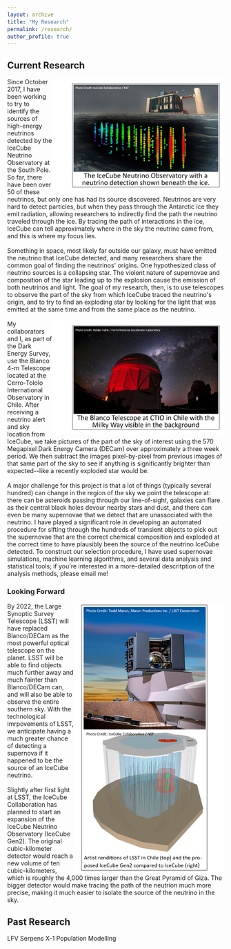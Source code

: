 ```yaml
---
layout: archive
title: "My Research"
permalink: /research/
author_profile: true
---
```


## Current Research
<img align="right" src="/IceCube_caption.png" width="400">
Since October 2017, I have been working to try to identify the sources of high-energy neutrinos detected by the IceCube Neutrino Observatory at the South Pole. So far, there have been over 50 of these neutrinos, but only one has had its source discovered. Neutrinos are very hard to detect particles, but when they pass through the Antarctic ice they emit radiation, allowing researchers to indirectly find the path the neutrino traveled through the ice. By tracing the path of interactions in the ice, IceCube can tell approximately where in the sky the neutrino came from, and this is where my focus lies.
<br><br>
Something in space, most likely far outside our galaxy, must have emitted the neutrino that IceCube detected, and many researchers share the common goal of finding the neutrinos' origins. One hypothesized class of neutrino sources is a collapsing star. The violent nature of supernovae and composition of the star leading up to the explosion cause the emission of both neutrinos and light. The goal of my research, then, is to use telescopes to observe the part of the sky from which IceCube traced the neutrino's origin, and to try to find an exploding star by looking for the light that was emitted at the same time and from the same place as the neutrino.
<br><br>
<img align="right" src="/Blanco_caption.png" width="400">
My collaborators and I, as part of the Dark Energy Survey, use the Blanco 4-m Telescope located at the Cerro-Tololo International Observatory in Chile. After receiving a neutrino alert and sky location from IceCube, we take pictures of the part of the sky of interest using the 570 Megapixel Dark Energy Camera (DECam) over approximately a three week period. We then subtract the images pixel-by-pixel from previous images of that same part of the sky to see if anything is significantly brighter than expected--like a recently exploded star would be.
<br><br>
A major challenge for this project is that a lot of things (typically several hundred) can change in the region of the sky we point the telescope at: there can be asteroids passing through our line-of-sight, galaxies can flare as their central black holes devour nearby stars and dust, and there can even be many supernovae that we detect that are unassociated with the neutrino. I have played a significant role in developing an automated procedure for sifting through the hundreds of transient objects to pick out the supernovae that are the correct chemical composition and exploded at the correct time to have plausibly been the source of the neutrino IceCube detected. To construct our selection procedure, I have used supernovae simulations, machine learning algorithms, and several data analysis and statistical tools; if you're interested in a more-detailed descritption of the analysis methods, please email me!

### Looking Forward
<img align="right" src="/LSST_and_ICgen2_horizontal.png" width="350">
By 2022, the Large Synoptic Survey Telescope (LSST) will have replaced Blanco/DECam as the most powerful optical telescope on the planet. LSST will be able to find objects much further away and much fainter than Blanco/DECam can, and will also be able to observe the entire southern sky. With the technological imrpovements of LSST, we anticipate having a much greater chance of detecting a supernova if it happened to be the source of an IceCube neutrino.
<br><br>
Slightly after first light at LSST, the IceCube Collaboration has planned to start an expansion of the IceCube Neutrino Observatory (IceCube Gen2). The original cubic-kilometer detector would reach a new volume of ten cubic-kilometers, which is roughly the 4,000 times larger than the Great Pyramid of Giza. The bigger detector would make tracing the path of the neutrion much more precise, making it much easier to isolate the source of the neutrino in the sky.

## Past Research
LFV
Serpens X-1
Population Modelling
